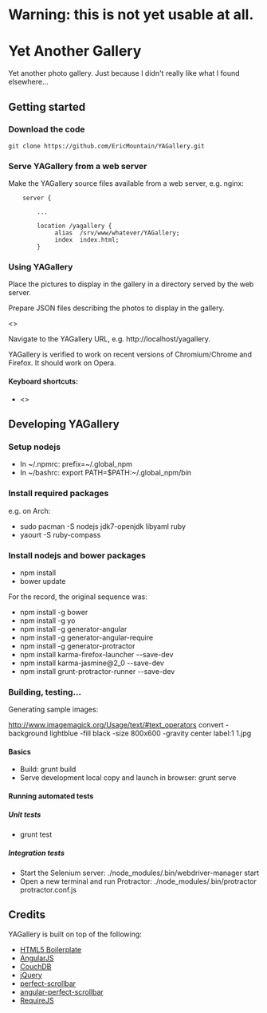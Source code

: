 # Warning: this is not yet usable at all.


# Yet Another Gallery

Yet another photo gallery.  Just because I didn't really like what I found elsewhere…


## Getting started

### Download the code

````Shell
git clone https://github.com/EricMountain/YAGallery.git
````

### Serve YAGallery from a web server

Make the YAGallery source files available from a web server, e.g. nginx:

```Nginx
    server {

        ...

        location /yagallery {
             alias  /srv/www/whatever/YAGallery;
             index  index.html;
        }
```

### Using YAGallery

Place the pictures to display in the gallery in a directory served by the web server.

Prepare JSON files describing the photos to display in the gallery.

<<TODO detail JSON format and easy way to generate>>

Navigate to the YAGallery URL, e.g. http://localhost/yagallery.

YAGallery is verified to work on recent versions of Chromium/Chrome
and Firefox.  It should work on Opera.

#### Keyboard shortcuts:

* <<TODO>>

## Developing YAGallery

### Setup nodejs

* In ~/.npmrc: prefix=~/.global_npm
* In ~/bashrc: export PATH=$PATH:~/.global_npm/bin

### Install required packages

e.g. on Arch:

* sudo pacman -S nodejs jdk7-openjdk libyaml ruby
* yaourt -S ruby-compass

### Install nodejs and bower packages

* npm install
* bower update

For the record, the original sequence was:
* npm install -g bower
* npm install -g yo
* npm install -g generator-angular
* npm install -g generator-angular-require
* npm install -g generator-protractor
* npm install karma-firefox-launcher --save-dev
* npm install karma-jasmine@2_0 --save-dev
* npm install grunt-protractor-runner --save-dev

### Building, testing…

Generating sample images:

http://www.imagemagick.org/Usage/text/#text_operators
convert -background lightblue -fill black -size 800x600 -gravity center label:1 1.jpg



#### Basics

* Build: grunt build
* Serve development local copy and launch in browser: grunt serve


#### Running automated tests

##### Unit tests

* grunt test

##### Integration tests

* Start the Selenium server: ./node_modules/.bin/webdriver-manager start
* Open a new terminal and run Protractor: ./node_modules/.bin/protractor protractor.conf.js

## Credits

YAGallery is built on top of the following:

- [HTML5 Boilerplate](http://html5boilerplate.com)
- [AngularJS](https://angularjs.org/)
- [CouchDB](http://couchdb.apache.org/)
- [jQuery](http://jquery.com/)
- [perfect-scrollbar](http://noraesae.github.io/perfect-scrollbar/)
- [angular-perfect-scrollbar](https://github.com/itsdrewmiller/angular-perfect-scrollbar)
- [RequireJS](http://requirejs.org/)
